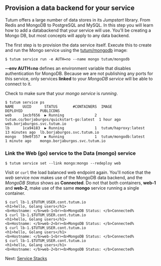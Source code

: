 ## Provision a data backend for your service

Tutum offers a large number of data stores in its *Jumpstart* library. From Redis and MongoDB to PostgreSQL and MySQL. In this step you will learn how to add a databackend that your service will use. You'll be creating a Mongo DB, but most concepts will apply to any data backend.

The first step is to provision the data service itself. Execute this to create and run the Mongo service using the [tutum/mongodb](https://github.com/tutumcloud/tutum-docker-mongodb) image:

```
$ tutum service run -e AUTH=no --name mongo tutum/mongodb
```
**--env AUTH=no** defines an environment variable that disables authentication for MongoDB. Because we are not publishing any ports for this service, only services **linked** to your *MongoDB service* will be able to connect to it.     

Check to make sure that your *mongo service* is *running*.

```
$ tutum service ps
NAME    UUID      STATUS       #CONTAINERS  IMAGE                                      DEPLOYED        PUBLICDNS
web     1ecbf656  ▶ Running              2  tutum.co/borjaburgos/quickstart-go:latest  1 hour ago      web.borjaburgos.svc.tutum.io
lb      1ca94183  ▶ Running              1  tutum/haproxy:latest                       13 minutes ago  lb.borjaburgos.svc.tutum.io
mongo   59e0f357  ▶ Running              1  tutum/mongodb:latest                       1 minute ago    mongo.borjaburgos.svc.tutum.io
```

### Link the Web (go) service to the Data (mongo) service

```
$ tutum service set --link mongo:mongo --redeploy web
```

Visit or `curl` the load balanced web endpoint again. You'll notice that the *web* service now makes use of the MongoDB data backend, and the *MongoDB Status* shows as **Connected**. Do not that both containers, **web-1** and **web-2**, make use of the same **mongo** service running a single container.

    $ curl lb-1.$TUTUM_USER.cont.tutum.io
    <h1>hello, Golang users</h1>
    <b>Hostname: </b>web-1<br><b>MongoDB Status: </b>Connected%
    $ curl lb-1.$TUTUM_USER.cont.tutum.io
    <h1>hello, Golang users</h1>
    <b>Hostname: </b>web-2<br><b>MongoDB Status: </b>Connected%
    $ curl lb-1.$TUTUM_USER.cont.tutum.io
    <h1>hello, Golang users</h1>
    <b>Hostname: </b>web-1<br><b>MongoDB Status: </b>Connected%
    $ curl lb-1.$TUTUM_USER.cont.tutum.io
    <h1>hello, Golang users</h1>
    <b>Hostname: </b>web-2<br><b>MongoDB Status: </b>Connected%

Next: [Service Stacks](https://support.tutum.co/support/solutions/articles/5000539711)